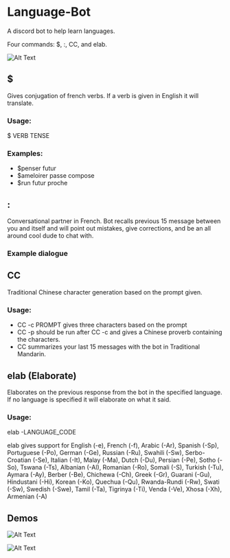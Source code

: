 # Language-Bot
A discord bot to help learn languages.

Four commands: $, :, CC, and elab.

![Alt Text]([https://media.giphy.com/media/vFKqnCdLPNOKc/giphy.gif](https://media.giphy.com/media/v1.Y2lkPTc5MGI3NjExeWhhM3AwNDAwZWpkNjI1eml6ODM3cnJzOTBlMmFnaGt2eG9jOWY1MSZlcD12MV9pbnRlcm5hbF9naWZfYnlfaWQmY3Q9Zw/tJ3szf0hQOqsoDHn25/giphy.gif)https://media.giphy.com/media/v1.Y2lkPTc5MGI3NjExeWhhM3AwNDAwZWpkNjI1eml6ODM3cnJzOTBlMmFnaGt2eG9jOWY1MSZlcD12MV9pbnRlcm5hbF9naWZfYnlfaWQmY3Q9Zw/tJ3szf0hQOqsoDHn25/giphy.gif)

## $ 
Gives conjugation of french verbs. If a verb is given in English it will translate.

### Usage: 
\$ VERB TENSE

### Examples:
- \$penser futur
- \$ameloirer passe compose
- \$run futur proche

## :
Conversational partner in French. Bot recalls previous 15 message between you and itself and will point out mistakes, give corrections, and be an all around cool dude to chat with.

### Example dialogue

## CC
Traditional Chinese character generation based on the prompt given.

### Usage:
- CC -c PROMPT 
gives three characters based on the prompt
- CC -p 
should be run after CC -c and gives a Chinese proverb containing the characters.
- CC 
summarizes your last 15 messages with the bot in Traditional Mandarin.

## elab (Elaborate)
Elaborates on the previous response from the bot in the specified language. If no language is specified it will elaborate on what it said.

### Usage:
elab -LANGUAGE_CODE

elab gives support for English (-e), French (-f), Arabic (-Ar), Spanish (-Sp), Portuguese (-Po), German (-Ge), Russian (-Ru), Swahili (-Sw), Serbo-Croatian (-Se), Italian (-It), Malay (-Ma), Dutch (-Du), Persian (-Pe), Sotho (-So), Tswana (-Ts), Albanian (-Al), Romanian (-Ro), Somali (-S), Turkish (-Tu), Aymara (-Ay), Berber (-Be), Chichewa (-Ch), Greek (-Gr), Guarani (-Gu), Hindustani (-Hi), Korean (-Ko), Quechua (-Qu), Rwanda-Rundi (-Rw), Swati (-Sw), Swedish (-Swe), Tamil (-Ta), Tigrinya (-Ti), Venda (-Ve), Xhosa (-Xh), Armenian (-A)

## Demos
![Alt Text]([https://media.giphy.com/media/vFKqnCdLPNOKc/giphy.gif](https://media.giphy.com/media/v1.Y2lkPTc5MGI3NjExaGZua2NuY3pjbGt4YzFrZjJlOG1zeGN1cThvbm9oazFtMmgxZnFkdyZlcD12MV9pbnRlcm5hbF9naWZfYnlfaWQmY3Q9Zw/TIqV5KwGxoP3ZZTRvx/giphy.gif)https://media.giphy.com/media/v1.Y2lkPTc5MGI3NjExaGZua2NuY3pjbGt4YzFrZjJlOG1zeGN1cThvbm9oazFtMmgxZnFkdyZlcD12MV9pbnRlcm5hbF9naWZfYnlfaWQmY3Q9Zw/TIqV5KwGxoP3ZZTRvx/giphy.gif)

![Alt Text](https://media.giphy.com/media/v1.Y2lkPTc5MGI3NjExM2Q0cHVueGtwbXM0MXF0ZnU0eTA3bTZ5Ym82emZrN3M2dTdoNXo1aiZlcD12MV9pbnRlcm5hbF9naWZfYnlfaWQmY3Q9Zw/8G3rCHBiCEv9W3wsnA/giphy.gifhttps://media.giphy.com/media/vFKqnCdLPNOKc/giphy.gif)
